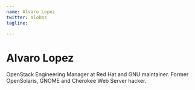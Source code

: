 ```yaml
---
name: Alvaro Lopez
twitter: alobbs
tagline:

---
```


# Alvaro Lopez
OpenStack Engineering Manager at Red Hat and GNU maintainer. Former OpenSolaris, GNOME and Cherokee Web Server hacker.
